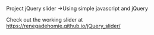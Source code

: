 Project jQuery slider
->Using simple javascript and jQuery


Check out the working slider at  https://renegadehomie.github.io/jQuery_slider/